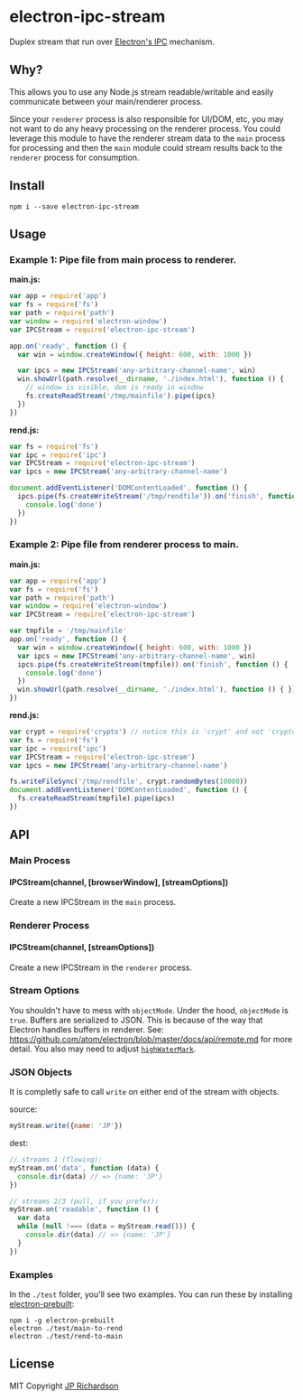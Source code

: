 electron-ipc-stream
===================

Duplex stream that run over [Electron's IPC](https://github.com/atom/electron/tree/master/docs) mechanism.


Why?
---

This allows you to use any Node.js stream readable/writable and easily communicate between your
main/renderer process.

Since your `renderer` process is also responsible for UI/DOM, etc, you may not want to do any heavy
processing on the renderer process. You could leverage this module to have the renderer stream
data to the `main` process for processing and then the `main` module could stream results
back to the `renderer` process for consumption.


Install
-------

    npm i --save electron-ipc-stream


Usage
-----

### Example 1: Pipe file from main process to renderer.

**main.js:**

```js
var app = require('app')
var fs = require('fs')
var path = require('path')
var window = require('electron-window')
var IPCStream = require('electron-ipc-stream')

app.on('ready', function () {
  var win = window.createWindow({ height: 600, with: 1000 })

  var ipcs = new IPCStream('any-arbitrary-channel-name', win)
  win.showUrl(path.resolve(__dirname, './index.html'), function () {
    // window is visible, dom is ready in window
    fs.createReadStream('/tmp/mainfile').pipe(ipcs)
  })
})
```

**rend.js:**

```js
var fs = require('fs')
var ipc = require('ipc')
var IPCStream = require('electron-ipc-stream')
var ipcs = new IPCStream('any-arbitrary-channel-name')

document.addEventListener('DOMContentLoaded', function () {
  ipcs.pipe(fs.createWriteStream('/tmp/rendfile')).on('finish', function () {
    console.log('done')
  })
})
```


### Example 2: Pipe file from renderer process to main.

**main.js:**

```js
var app = require('app')
var fs = require('fs')
var path = require('path')
var window = require('electron-window')
var IPCStream = require('electron-ipc-stream')

var tmpfile = '/tmp/mainfile'
app.on('ready', function () {
  var win = window.createWindow({ height: 600, with: 1000 })
  var ipcs = new IPCStream('any-arbitrary-channel-name', win)
  ipcs.pipe(fs.createWriteStream(tmpfile)).on('finish', function () {
    console.log('done')
  })
  win.showUrl(path.resolve(__dirname, './index.html'), function () { })
})
```

**rend.js:**

```js
var crypt = require('crypto') // notice this is 'crypt' and not 'crypto'
var fs = require('fs')
var ipc = require('ipc')
var IPCStream = require('electron-ipc-stream')
var ipcs = new IPCStream('any-arbitrary-channel-name')

fs.writeFileSync('/tmp/rendfile', crypt.randomBytes(10000))
document.addEventListener('DOMContentLoaded', function () {
  fs.createReadStream(tmpfile).pipe(ipcs)
})
```


API
----

### Main Process

#### IPCStream(channel, [browserWindow], [streamOptions])

Create a new IPCStream in the `main` process.


### Renderer Process

#### IPCStream(channel, [streamOptions])

Create a new IPCStream in the `renderer` process.


### Stream Options

You shouldn't have to mess with `objectMode`. Under the hood, `objectMode` is `true`.
Buffers are serialized to JSON. This is because of the way that Electron handles buffers
in renderer. See: https://github.com/atom/electron/blob/master/docs/api/remote.md for
more detail. You also may need to adjust [`highWaterMark`](https://nodejs.org/api/stream.html).


### JSON Objects

It is completly safe to call `write` on either end of the stream with objects.

source:

```js
myStream.write({name: 'JP'})
```

dest:

```js
// streams 1 (flowing):
myStream.on('data', function (data) {
  console.dir(data) // => {name: 'JP'}
})

// streams 2/3 (pull, if you prefer):
myStream.on('readable', function () {
  var data
  while (null !=== (data = myStream.read())) {
    console.dir(data) // => {name: 'JP'}
  }
})

```



### Examples

In the `./test` folder, you'll see two examples. You can run these by
installing [electron-prebuilt](https://www.npmjs.com/package/electron-prebuilt):

    npm i -g electron-prebuilt
    electron ./test/main-to-rend
    electron ./test/rend-to-main



License
-------

MIT Copyright [JP Richardson](https://github.com/jprichardson)
